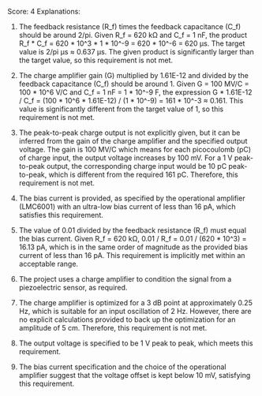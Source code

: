 Score: 4
Explanations: 
1. The feedback resistance (R_f) times the feedback capacitance (C_f) should be around 2/pi. Given R_f = 620 kΩ and C_f = 1 nF, the product R_f * C_f = 620 * 10^3 * 1 * 10^-9 = 620 * 10^-6 = 620 μs. The target value is 2/pi μs ≈ 0.637 μs. The given product is significantly larger than the target value, so this requirement is not met.

2. The charge amplifier gain (G) multiplied by 1.61E-12 and divided by the feedback capacitance (C_f) should be around 1. Given G = 100 MV/C = 100 * 10^6 V/C and C_f = 1 nF = 1 * 10^-9 F, the expression G * 1.61E-12 / C_f = (100 * 10^6 * 1.61E-12) / (1 * 10^-9) = 161 * 10^-3 ≈ 0.161. This value is significantly different from the target value of 1, so this requirement is not met.

3. The peak-to-peak charge output is not explicitly given, but it can be inferred from the gain of the charge amplifier and the specified output voltage. The gain is 100 MV/C which means for each picocoulomb (pC) of charge input, the output voltage increases by 100 mV. For a 1 V peak-to-peak output, the corresponding charge input would be 10 pC peak-to-peak, which is different from the required 161 pC. Therefore, this requirement is not met.

4. The bias current is provided, as specified by the operational amplifier (LMC6001) with an ultra-low bias current of less than 16 pA, which satisfies this requirement.

5. The value of 0.01 divided by the feedback resistance (R_f) must equal the bias current. Given R_f = 620 kΩ, 0.01 / R_f = 0.01 / (620 * 10^3) = 16.13 pA, which is in the same order of magnitude as the provided bias current of less than 16 pA. This requirement is implicitly met within an acceptable range.

6. The project uses a charge amplifier to condition the signal from a piezoelectric sensor, as required.

7. The charge amplifier is optimized for a 3 dB point at approximately 0.25 Hz, which is suitable for an input oscillation of 2 Hz. However, there are no explicit calculations provided to back up the optimization for an amplitude of 5 cm. Therefore, this requirement is not met.

8. The output voltage is specified to be 1 V peak to peak, which meets this requirement.

9. The bias current specification and the choice of the operational amplifier suggest that the voltage offset is kept below 10 mV, satisfying this requirement.